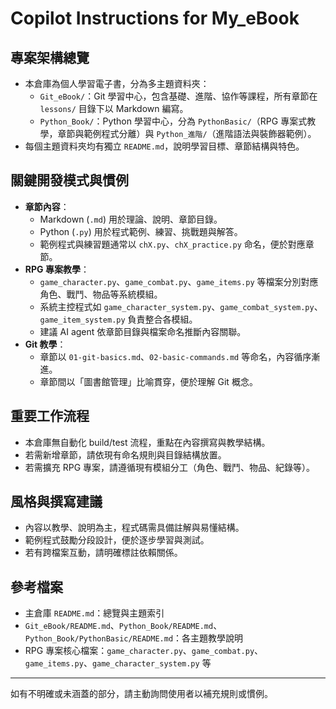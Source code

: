 # Copilot Instructions for My_eBook

## 專案架構總覽
- 本倉庫為個人學習電子書，分為多主題資料夾：
  - `Git_eBook/`：Git 學習中心，包含基礎、進階、協作等課程，所有章節在 `lessons/` 目錄下以 Markdown 編寫。
  - `Python_Book/`：Python 學習中心，分為 `PythonBasic/`（RPG 專案式教學，章節與範例程式分離）與 `Python_進階/`（進階語法與裝飾器範例）。
- 每個主題資料夾均有獨立 `README.md`，說明學習目標、章節結構與特色。

## 關鍵開發模式與慣例
- **章節內容**：
  - Markdown (`.md`) 用於理論、說明、章節目錄。
  - Python (`.py`) 用於程式範例、練習、挑戰題與解答。
  - 範例程式與練習題通常以 `chX.py`、`chX_practice.py` 命名，便於對應章節。
- **RPG 專案教學**：
  - `game_character.py`、`game_combat.py`、`game_items.py` 等檔案分別對應角色、戰鬥、物品等系統模組。
  - 系統主控程式如 `game_character_system.py`、`game_combat_system.py`、`game_item_system.py` 負責整合各模組。
  - 建議 AI agent 依章節目錄與檔案命名推斷內容關聯。
- **Git 教學**：
  - 章節以 `01-git-basics.md`、`02-basic-commands.md` 等命名，內容循序漸進。
  - 章節間以「圖書館管理」比喻貫穿，便於理解 Git 概念。

## 重要工作流程
- 本倉庫無自動化 build/test 流程，重點在內容撰寫與教學結構。
- 若需新增章節，請依現有命名規則與目錄結構放置。
- 若需擴充 RPG 專案，請遵循現有模組分工（角色、戰鬥、物品、紀錄等）。

## 風格與撰寫建議
- 內容以教學、說明為主，程式碼需具備註解與易懂結構。
- 範例程式鼓勵分段設計，便於逐步學習與測試。
- 若有跨檔案互動，請明確標註依賴關係。

## 參考檔案
- 主倉庫 `README.md`：總覽與主題索引
- `Git_eBook/README.md`、`Python_Book/README.md`、`Python_Book/PythonBasic/README.md`：各主題教學說明
- RPG 專案核心檔案：`game_character.py`、`game_combat.py`、`game_items.py`、`game_character_system.py` 等

---
如有不明確或未涵蓋的部分，請主動詢問使用者以補充規則或慣例。
